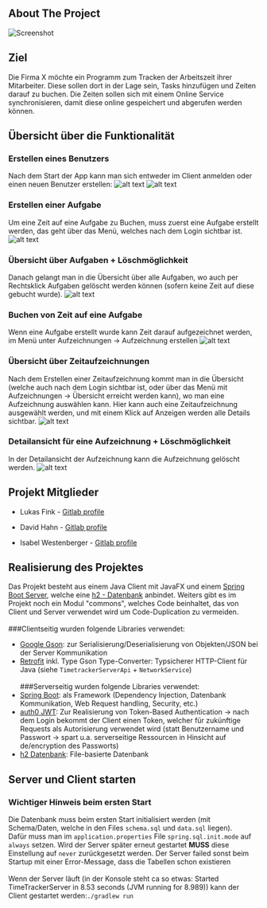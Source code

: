 <!-- PROJECT LOGO -->
<br/>

<div align="center">
    <!-- <img src="images/logo.png" alt="Logo" width="80" height="80"> -->
  <!-- <h1 align="center">Time Tracker</h1> -->
</div>


## About The Project

![Screenshot](images/preview.png)

## Ziel

Die Firma X möchte ein Programm zum Tracken der Arbeitszeit ihrer Mitarbeiter. Diese sollen dort in der Lage sein, Tasks
hinzufügen und Zeiten darauf zu buchen. Die Zeiten sollen sich mit einem Online Service synchronisieren, damit diese
online gespeichert und abgerufen werden können.

## Übersicht über die Funktionalität

### Erstellen eines Benutzers
Nach dem Start der App kann man sich entweder im Client anmelden oder einen neuen Benutzer erstellen:
![alt text](images/login.png)
![alt text](images/createUser.png)
### Erstellen einer Aufgabe
Um eine Zeit auf eine Aufgabe zu Buchen, muss zuerst eine Aufgabe erstellt werden, das geht über das Menü, welches nach dem Login sichtbar ist.
![alt text](images/createTask.png)
### Übersicht über Aufgaben + Löschmöglichkeit
Danach gelangt man in die Übersicht über alle Aufgaben, wo auch per Rechtsklick Aufgaben gelöscht werden können (sofern keine Zeit auf diese gebucht wurde).
![alt text](images/taskOverview.png)
### Buchen von Zeit auf eine Aufgabe
Wenn eine Aufgabe erstellt wurde kann Zeit darauf aufgezeichnet werden, im Menü unter Aufzeichnungen -> Aufzeichnung erstellen
![alt text](images/createRecord.png)
### Übersicht über Zeitaufzeichnungen
Nach dem Erstellen einer Zeitaufzeichnung kommt man in die Übersicht (welche auch nach dem Login sichtbar ist, oder über das Menü mit Aufzeichnungen -> Übersicht erreicht werden kann), wo man eine Aufzeichnung auswählen kann. Hier kann auch eine Zeitaufzeichnung ausgewählt werden, und mit einem Klick auf Anzeigen werden alle Details sichtbar.
![alt text](images/overview.png)
### Detailansicht für eine Aufzeichnung + Löschmöglichkeit
In der Detailansicht der Aufzeichnung kann die Aufzeichnung gelöscht werden.
![alt text](images/recordDetails.png)

## Projekt Mitglieder

* Lukas Fink - [Gitlab profile](https://es.technikum-wien.at/ic21b126)

* David Hahn - [Gitlab profile](https://es.technikum-wien.at/ic21b042)

* Isabel Westenberger - [Gitlab profile](https://es.technikum-wien.at/ic20b001)


## Realisierung des Projektes
Das Projekt besteht aus einem Java Client mit JavaFX und einem [Spring Boot Server](https://spring.io/projects/spring-boot), welche eine [h2 - Datenbank](https://www.h2database.com/html/main.html) anbindet. Weiters gibt es im Projekt noch ein Modul "commons", welches Code beinhaltet, das von Client und Server verwendet wird
um Code-Duplication zu vermeiden.<br><br>
###Clientseitig wurden folgende Libraries verwendet:
- [Google Gson](https://github.com/google/gson): zur Serialisierung/Deserialisierung von Objekten/JSON bei der Server Kommunikation
- [Retrofit](https://square.github.io/retrofit/) inkl. Type Gson Type-Converter: Typsicherer HTTP-Client für Java (siehe `TimetrackerServerApi` + `NetworkService`)
<br><br>
###Serverseitig wurden folgende Libraries verwendet:
- [Spring Boot](https://spring.io/projects/spring-boot): als Framework (Dependency Injection, Datenbank Kommunikation, Web Request handling, Security, etc.)
- [auth0 JWT](https://github.com/auth0/java-jwt): Zur Realisierung von Token-Based Authentication -> nach dem Login bekommt der Client einen Token, welcher für zukünftige Requests als Autorisierung verwendet wird (statt Benutzername und Passwort -> spart u.a. serverseitige Ressourcen in Hinsicht auf de/encryption des Passworts)
- [h2 Datenbank](https://www.h2database.com/html/quickstart.html): File-basierte Datenbank

## Server und Client starten
### Wichtiger Hinweis beim ersten Start
Die Datenbank muss beim ersten Start initialisiert werden (mit Schema/Daten, welche in den Files `schema.sql` und `data.sql` liegen).<br> Dafür muss man im `application.properties` File `spring.sql.init.mode` auf `always` setzen. Wird der Server später erneut gestartet <b>MUSS</b> diese Einstellung auf `never` zurückgesetzt werden.
Der Server failed sonst beim Startup mit einer Error-Message, dass die Tabellen schon existieren<br><br>
Wenn der Server läuft (in der Konsole steht ca so etwas: Started TimeTrackerServer in 8.53 seconds (JVM running for 8.989)) kann der Client gestartet werden:`./gradlew run`<br><br>
